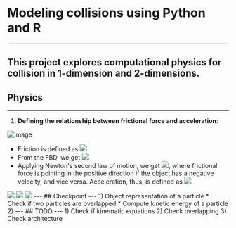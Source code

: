 # Modeling collisions using Python and R 
---
This project explores computational physics for collision in 1-dimension 
and 2-dimensions.
---
## Physics
---
1) **Defining the relationship between frictional force and acceleration**:

![image](https://user-images.githubusercontent.com/74647679/114636345-f4518780-9cf0-11eb-81bf-7655837fe313.png)

* Friction is defined as <img src="https://render.githubusercontent.com/render/math?math=F_f=\mu_{f_k}\times N"> 
* From the FBD, we get <img src="https://render.githubusercontent.com/render/math?math=F_k=\mu_{f_k}\times N=\mu_{f_k}mg">
* Applying Newton's second law of motion, we get <img src="https://render.githubusercontent.com/render/math?math=\pm F_f=\pm\mu_{f_k}mg=ma">, where frictional force is pointing in the positive direction if the object has a negative velocity, and vice versa. Acceleration, thus, is defined as <img src="https://render.githubusercontent.com/render/math?math=\pm F_f=\pm\mu_{f_k}g=a">

<img src="https://render.githubusercontent.com/render/math?math=N=m\times g">
<img src="https://render.githubusercontent.com/render/math?math=\triangle P=P_f-P_o">
<img src="https://render.githubusercontent.com/render/math?math=P=\sum_{i=1}^n m_iv_i$$$$\sum_{i=1}^n m_i v_{i, o}=\sum_{i=1}^n m_i v_{i, f}">
---
## Checkpoint 
---
1) Object representation of a particle 
    * Check if two particles are overlapped 
    * Compute kinetic energy of a particle 
2) 
---
## TODO 
--- 
1) Check if kinematic equations 
2) Check overlapping 
3) Check architecture

